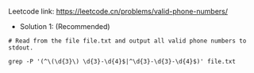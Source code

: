 Leetcode link: https://leetcode.cn/problems/valid-phone-numbers/ 
- Solution 1: (Recommended)
```
# Read from the file file.txt and output all valid phone numbers to stdout.

grep -P '(^\(\d{3}\) \d{3}-\d{4}$|^\d{3}-\d{3}-\d{4}$)' file.txt
```
